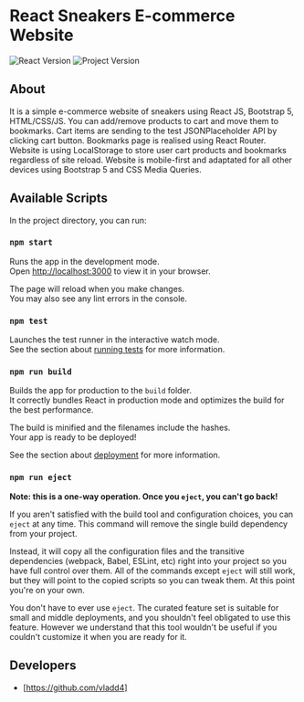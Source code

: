 # React Sneakers E-commerce Website
<img src="https://img.shields.io/badge/React%20Version-18.2.0-blue" alt="React Version">
<img src="https://img.shields.io/badge/Project%20Version-1.0.0-green" alt="Project Version">


## About
It is a simple e-commerce website of sneakers using React JS, Bootstrap 5, HTML/CSS/JS.
You can add/remove products to cart and move them to bookmarks. Cart items are sending to the test JSONPlaceholder API by clicking cart button. Bookmarks page is realised using React Router. Website is using LocalStorage to store user cart products and bookmarks regardless of site reload. Website is mobile-first and adaptated for all other devices using Bootstrap 5 and CSS Media Queries.

## Available Scripts

In the project directory, you can run:

### `npm start`

Runs the app in the development mode.\
Open [http://localhost:3000](http://localhost:3000) to view it in your browser.

The page will reload when you make changes.\
You may also see any lint errors in the console.

### `npm test`

Launches the test runner in the interactive watch mode.\
See the section about [running tests](https://facebook.github.io/create-react-app/docs/running-tests) for more information.

### `npm run build`

Builds the app for production to the `build` folder.\
It correctly bundles React in production mode and optimizes the build for the best performance.

The build is minified and the filenames include the hashes.\
Your app is ready to be deployed!

See the section about [deployment](https://facebook.github.io/create-react-app/docs/deployment) for more information.

### `npm run eject`

**Note: this is a one-way operation. Once you `eject`, you can't go back!**

If you aren't satisfied with the build tool and configuration choices, you can `eject` at any time. This command will remove the single build dependency from your project.

Instead, it will copy all the configuration files and the transitive dependencies (webpack, Babel, ESLint, etc) right into your project so you have full control over them. All of the commands except `eject` will still work, but they will point to the copied scripts so you can tweak them. At this point you're on your own.

You don't have to ever use `eject`. The curated feature set is suitable for small and middle deployments, and you shouldn't feel obligated to use this feature. However we understand that this tool wouldn't be useful if you couldn't customize it when you are ready for it.

## Developers
- [https://github.com/vladd4]

